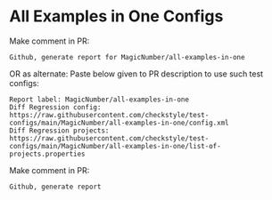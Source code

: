 # All Examples in One Configs
Make comment in PR:
```
Github, generate report for MagicNumber/all-examples-in-one
```
OR as alternate:
Paste below given to PR description to use such test configs:
```
Report label: MagicNumber/all-examples-in-one
Diff Regression config: https://raw.githubusercontent.com/checkstyle/test-configs/main/MagicNumber/all-examples-in-one/config.xml
Diff Regression projects: https://raw.githubusercontent.com/checkstyle/test-configs/main/MagicNumber/all-examples-in-one/list-of-projects.properties
```
Make comment in PR:
```
Github, generate report
```
